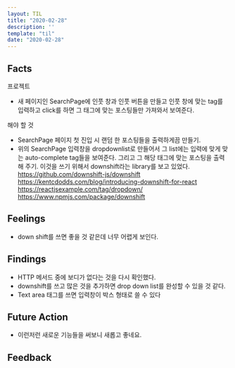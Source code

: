 ```yaml
---
layout: TIL
title: "2020-02-28"
description: ''
template: "til"
date: "2020-02-28"
---
```


## Facts

프로젝트

- 새 페이지인 SearchPage에 인풋 창과 인풋 버튼을 만들고 인풋 창에 맞는 tag를 입력하고 click를 하면 그 태그에 맞는 포스팅들만 가져와서 보여준다.

해야 할 것

- SearchPage 페이지 첫 진입 시 랜덤 한 포스팅들을 출력하게끔 만들기.
- 위의 SearchPage 입력창을 dropdownlist로 만들어서 그 list에는 입력에 맞게 맞는 auto-complete tag들을 보여준다. 그리고 그 해당 태그에 맞는 포스팅을 출력해 주기. 이것을 쓰기 위해서 downshift라는 library를 보고 있었다.  
https://github.com/downshift-js/downshift  
https://kentcdodds.com/blog/introducing-downshift-for-react  
https://reactjsexample.com/tag/dropdown/  
https://www.npmjs.com/package/downshift

## Feelings

- down shift를 쓰면 좋을 것 같은데 너무 어렵게 보인다.

## Findings

- HTTP 메서드 중에 보디가 없다는 것을 다시 확인했다.
- downshift를 쓰고 많은 것을 추가하면 drop down list를 완성할 수 있을 것 같다.
- Text area 태그를 쓰면 입력창이 박스 형태로 쓸 수 있다

## Future Action

- 이런저런 새로운 기능들을 써보니 새롭고 좋네요.

## Feedback
